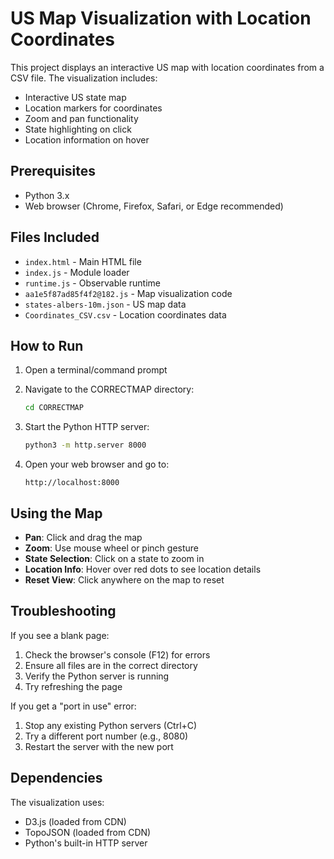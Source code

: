 # US Map Visualization with Location Coordinates

This project displays an interactive US map with location coordinates from a CSV file. The visualization includes:
- Interactive US state map
- Location markers for coordinates
- Zoom and pan functionality
- State highlighting on click
- Location information on hover

## Prerequisites

- Python 3.x
- Web browser (Chrome, Firefox, Safari, or Edge recommended)

## Files Included

- `index.html` - Main HTML file
- `index.js` - Module loader
- `runtime.js` - Observable runtime
- `aa1e5f87ad85f4f2@182.js` - Map visualization code
- `states-albers-10m.json` - US map data
- `Coordinates_CSV.csv` - Location coordinates data

## How to Run

1. Open a terminal/command prompt

2. Navigate to the CORRECTMAP directory:
   ```bash
   cd CORRECTMAP
   ```

3. Start the Python HTTP server:
   ```bash
   python3 -m http.server 8000
   ```

4. Open your web browser and go to:
   ```
   http://localhost:8000
   ```

## Using the Map

- **Pan**: Click and drag the map
- **Zoom**: Use mouse wheel or pinch gesture
- **State Selection**: Click on a state to zoom in
- **Location Info**: Hover over red dots to see location details
- **Reset View**: Click anywhere on the map to reset

## Troubleshooting

If you see a blank page:
1. Check the browser's console (F12) for errors
2. Ensure all files are in the correct directory
3. Verify the Python server is running
4. Try refreshing the page

If you get a "port in use" error:
1. Stop any existing Python servers (Ctrl+C)
2. Try a different port number (e.g., 8080)
3. Restart the server with the new port

## Dependencies

The visualization uses:
- D3.js (loaded from CDN)
- TopoJSON (loaded from CDN)
- Python's built-in HTTP server
